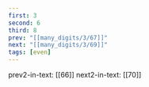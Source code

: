 ```yaml
---
first: 3
second: 6
third: 8
prev: "[[many_digits/3/67]]"
next: "[[many_digits/3/69]]"
tags: [even]
---
```

prev2-in-text: [[66]]
next2-in-text: [[70]]
